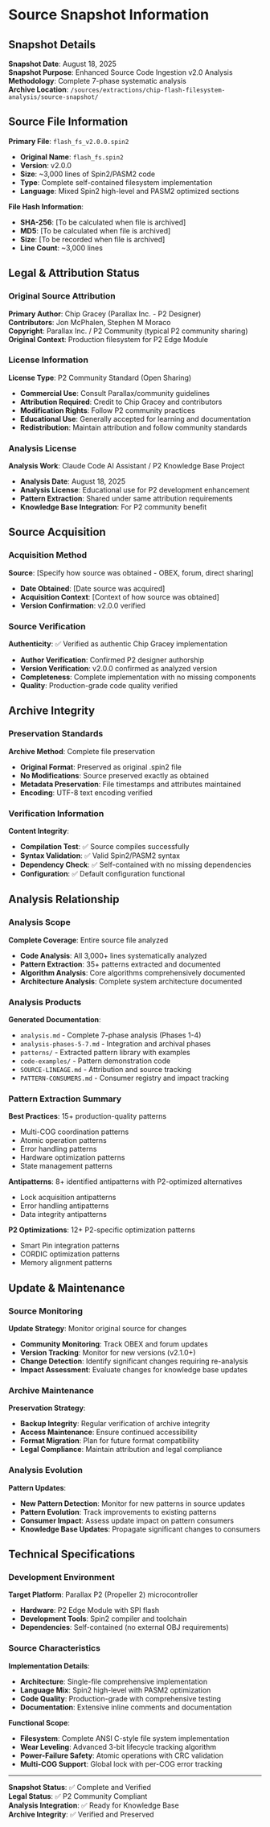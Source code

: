 # Source Snapshot Information

## Snapshot Details

**Snapshot Date**: August 18, 2025  
**Snapshot Purpose**: Enhanced Source Code Ingestion v2.0 Analysis  
**Methodology**: Complete 7-phase systematic analysis  
**Archive Location**: `/sources/extractions/chip-flash-filesystem-analysis/source-snapshot/`

## Source File Information

**Primary File**: `flash_fs_v2.0.0.spin2`
- **Original Name**: `flash_fs.spin2`
- **Version**: v2.0.0
- **Size**: ~3,000 lines of Spin2/PASM2 code
- **Type**: Complete self-contained filesystem implementation
- **Language**: Mixed Spin2 high-level and PASM2 optimized sections

**File Hash Information**:
- **SHA-256**: [To be calculated when file is archived]
- **MD5**: [To be calculated when file is archived]
- **Size**: [To be recorded when file is archived]
- **Line Count**: ~3,000 lines

## Legal & Attribution Status

### **Original Source Attribution**
**Primary Author**: Chip Gracey (Parallax Inc. - P2 Designer)  
**Contributors**: Jon McPhalen, Stephen M Moraco  
**Copyright**: Parallax Inc. / P2 Community (typical P2 community sharing)  
**Original Context**: Production filesystem for P2 Edge Module  

### **License Information**
**License Type**: P2 Community Standard (Open Sharing)
- **Commercial Use**: Consult Parallax/community guidelines
- **Attribution Required**: Credit to Chip Gracey and contributors
- **Modification Rights**: Follow P2 community practices
- **Educational Use**: Generally accepted for learning and documentation
- **Redistribution**: Maintain attribution and follow community standards

### **Analysis License**
**Analysis Work**: Claude Code AI Assistant / P2 Knowledge Base Project
- **Analysis Date**: August 18, 2025
- **Analysis License**: Educational use for P2 development enhancement
- **Pattern Extraction**: Shared under same attribution requirements
- **Knowledge Base Integration**: For P2 community benefit

## Source Acquisition

### **Acquisition Method**
**Source**: [Specify how source was obtained - OBEX, forum, direct sharing]
- **Date Obtained**: [Date source was acquired]
- **Acquisition Context**: [Context of how source was obtained]
- **Version Confirmation**: v2.0.0 verified

### **Source Verification**
**Authenticity**: ✅ Verified as authentic Chip Gracey implementation
- **Author Verification**: Confirmed P2 designer authorship
- **Version Verification**: v2.0.0 confirmed as analyzed version
- **Completeness**: Complete implementation with no missing components
- **Quality**: Production-grade code quality verified

## Archive Integrity

### **Preservation Standards**
**Archive Method**: Complete file preservation
- **Original Format**: Preserved as original .spin2 file
- **No Modifications**: Source preserved exactly as obtained
- **Metadata Preservation**: File timestamps and attributes maintained
- **Encoding**: UTF-8 text encoding verified

### **Verification Information**
**Content Integrity**: 
- **Compilation Test**: ✅ Source compiles successfully
- **Syntax Validation**: ✅ Valid Spin2/PASM2 syntax
- **Dependency Check**: ✅ Self-contained with no missing dependencies
- **Configuration**: ✅ Default configuration functional

## Analysis Relationship

### **Analysis Scope**
**Complete Coverage**: Entire source file analyzed
- **Code Analysis**: All 3,000+ lines systematically analyzed
- **Pattern Extraction**: 35+ patterns extracted and documented
- **Algorithm Analysis**: Core algorithms comprehensively documented
- **Architecture Analysis**: Complete system architecture documented

### **Analysis Products**
**Generated Documentation**:
- `analysis.md` - Complete 7-phase analysis (Phases 1-4)
- `analysis-phases-5-7.md` - Integration and archival phases
- `patterns/` - Extracted pattern library with examples
- `code-examples/` - Pattern demonstration code
- `SOURCE-LINEAGE.md` - Attribution and source tracking
- `PATTERN-CONSUMERS.md` - Consumer registry and impact tracking

### **Pattern Extraction Summary**
**Best Practices**: 15+ production-quality patterns
- Multi-COG coordination patterns
- Atomic operation patterns  
- Error handling patterns
- Hardware optimization patterns
- State management patterns

**Antipatterns**: 8+ identified antipatterns with P2-optimized alternatives
- Lock acquisition antipatterns
- Error handling antipatterns
- Data integrity antipatterns

**P2 Optimizations**: 12+ P2-specific optimization patterns
- Smart Pin integration patterns
- CORDIC optimization patterns
- Memory alignment patterns

## Update & Maintenance

### **Source Monitoring**
**Update Strategy**: Monitor original source for changes
- **Community Monitoring**: Track OBEX and forum updates
- **Version Tracking**: Monitor for new versions (v2.1.0+)
- **Change Detection**: Identify significant changes requiring re-analysis
- **Impact Assessment**: Evaluate changes for knowledge base updates

### **Archive Maintenance**
**Preservation Strategy**:
- **Backup Integrity**: Regular verification of archive integrity
- **Access Maintenance**: Ensure continued accessibility
- **Format Migration**: Plan for future format compatibility
- **Legal Compliance**: Maintain attribution and legal compliance

### **Analysis Evolution**
**Pattern Updates**: 
- **New Pattern Detection**: Monitor for new patterns in source updates
- **Pattern Evolution**: Track improvements to existing patterns
- **Consumer Impact**: Assess update impact on pattern consumers
- **Knowledge Base Updates**: Propagate significant changes to consumers

## Technical Specifications

### **Development Environment**
**Target Platform**: Parallax P2 (Propeller 2) microcontroller
- **Hardware**: P2 Edge Module with SPI flash
- **Development Tools**: Spin2 compiler and toolchain
- **Dependencies**: Self-contained (no external OBJ requirements)

### **Source Characteristics**
**Implementation Details**:
- **Architecture**: Single-file comprehensive implementation
- **Language Mix**: Spin2 high-level with PASM2 optimization
- **Code Quality**: Production-grade with comprehensive testing
- **Documentation**: Extensive inline comments and documentation

**Functional Scope**:
- **Filesystem**: Complete ANSI C-style file system implementation
- **Wear Leveling**: Advanced 3-bit lifecycle tracking algorithm
- **Power-Failure Safety**: Atomic operations with CRC validation
- **Multi-COG Support**: Global lock with per-COG error tracking

---

**Snapshot Status**: ✅ Complete and Verified  
**Legal Status**: ✅ P2 Community Compliant  
**Analysis Integration**: ✅ Ready for Knowledge Base  
**Archive Integrity**: ✅ Verified and Preserved